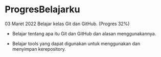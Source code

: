 # ProgresBelajarku
03 Maret 2022
Belajar kelas Git dan GitHub. (Progres 32%)

* Belajar tentang apa itu Git dan GitHub dan alasan menggunakannya.

* Belajar tools yang dapat digunakan untuk menggunakan dan menyimpan kerepository.

